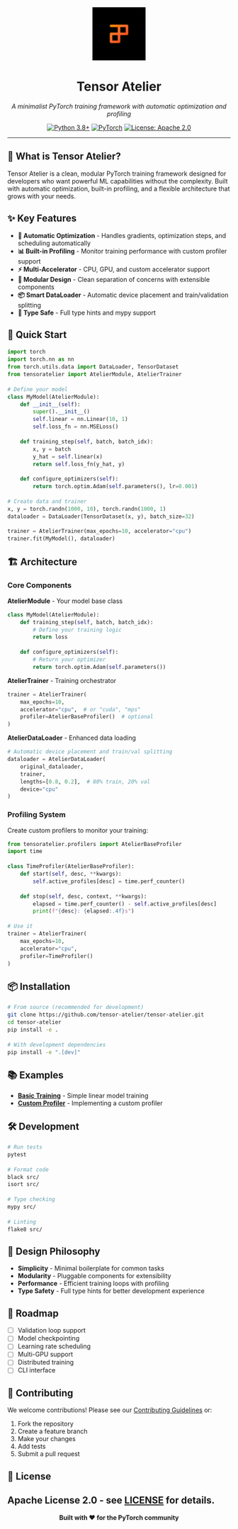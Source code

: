 <div align="center">
  <img src="logo.svg" alt="Tensor Atelier Logo" width="120" height="120">
  
  # Tensor Atelier
  
  *A minimalist PyTorch training framework with automatic optimization and profiling*
  
  [![Python 3.8+](https://img.shields.io/badge/python-3.8+-blue.svg)](https://www.python.org/downloads/)
  [![PyTorch](https://img.shields.io/badge/PyTorch-1.12+-red.svg)](https://pytorch.org/)
  [![License: Apache 2.0](https://img.shields.io/badge/License-Apache%202.0-blue.svg)](https://opensource.org/licenses/Apache-2.0)
</div>

---

## 🎯 What is Tensor Atelier?

Tensor Atelier is a clean, modular PyTorch training framework designed for developers who want powerful ML capabilities without the complexity. Built with automatic optimization, built-in profiling, and a flexible architecture that grows with your needs.

## ✨ Key Features

- **🔄 Automatic Optimization** - Handles gradients, optimization steps, and scheduling automatically
- **📊 Built-in Profiling** - Monitor training performance with custom profiler support  
- **⚡ Multi-Accelerator** - CPU, GPU, and custom accelerator support
- **🧩 Modular Design** - Clean separation of concerns with extensible components
- **📦 Smart DataLoader** - Automatic device placement and train/validation splitting
- **🎨 Type Safe** - Full type hints and mypy support

## 🚀 Quick Start

```python
import torch
import torch.nn as nn
from torch.utils.data import DataLoader, TensorDataset
from tensoratelier import AtelierModule, AtelierTrainer

# Define your model
class MyModel(AtelierModule):
    def __init__(self):
        super().__init__()
        self.linear = nn.Linear(10, 1)
        self.loss_fn = nn.MSELoss()

    def training_step(self, batch, batch_idx):
        x, y = batch
        y_hat = self.linear(x)
        return self.loss_fn(y_hat, y)

    def configure_optimizers(self):
        return torch.optim.Adam(self.parameters(), lr=0.001)

# Create data and trainer
x, y = torch.randn(1000, 10), torch.randn(1000, 1)
dataloader = DataLoader(TensorDataset(x, y), batch_size=32)

trainer = AtelierTrainer(max_epochs=10, accelerator="cpu")
trainer.fit(MyModel(), dataloader)
```

## 🏗️ Architecture

### Core Components

**AtelierModule** - Your model base class
```python
class MyModel(AtelierModule):
    def training_step(self, batch, batch_idx):
        # Define your training logic
        return loss
    
    def configure_optimizers(self):
        # Return your optimizer
        return torch.optim.Adam(self.parameters())
```

**AtelierTrainer** - Training orchestrator
```python
trainer = AtelierTrainer(
    max_epochs=10,
    accelerator="cpu",  # or "cuda", "mps"
    profiler=AtelierBaseProfiler()  # optional
)
```

**AtelierDataLoader** - Enhanced data loading
```python
# Automatic device placement and train/val splitting
dataloader = AtelierDataLoader(
    original_dataloader,
    trainer,
    lengths=[0.8, 0.2],  # 80% train, 20% val
    device="cpu"
)
```

### Profiling System

Create custom profilers to monitor your training:

```python
from tensoratelier.profilers import AtelierBaseProfiler
import time

class TimeProfiler(AtelierBaseProfiler):
    def start(self, desc, **kwargs):
        self.active_profiles[desc] = time.perf_counter()
    
    def stop(self, desc, context, **kwargs):
        elapsed = time.perf_counter() - self.active_profiles[desc]
        print(f"{desc}: {elapsed:.4f}s")

# Use it
trainer = AtelierTrainer(
    max_epochs=10, 
    accelerator="cpu", 
    profiler=TimeProfiler()
)
```

## 📦 Installation

```bash
# From source (recommended for development)
git clone https://github.com/tensor-atelier/tensor-atelier.git
cd tensor-atelier
pip install -e .

# With development dependencies
pip install -e ".[dev]"
```

## 📚 Examples

- **[Basic Training](examples/simple_training.py)** - Simple linear model training
- **[Custom Profiler](examples/custom_profiler.py)** - Implementing a custom profiler

## 🛠️ Development

```bash
# Run tests
pytest

# Format code
black src/
isort src/

# Type checking
mypy src/

# Linting
flake8 src/
```

## 🎨 Design Philosophy

- **Simplicity** - Minimal boilerplate for common tasks
- **Modularity** - Pluggable components for extensibility  
- **Performance** - Efficient training loops with profiling
- **Type Safety** - Full type hints for better development experience

## 🔮 Roadmap

- [ ] Validation loop support
- [ ] Model checkpointing
- [ ] Learning rate scheduling
- [ ] Multi-GPU support
- [ ] Distributed training
- [ ] CLI interface

## 🤝 Contributing

We welcome contributions! Please see our [Contributing Guidelines](CONTRIBUTING.md) or:

1. Fork the repository
2. Create a feature branch
3. Make your changes
4. Add tests
5. Submit a pull request

## 📄 License

Apache License 2.0 - see [LICENSE](LICENSE) for details.
---

<div align="center">
  <strong>Built with ❤️ for the PyTorch community</strong>
</div>

